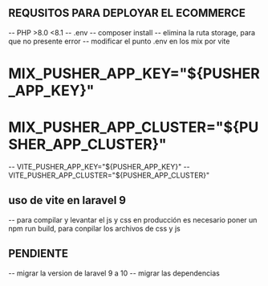 ## REQUSITOS PARA DEPLOYAR EL ECOMMERCE
-- PHP >8.0  <8.1
-- .env
-- composer install
-- elimina la ruta storage, para que no presente error 
-- modificar el punto .env en los mix por vite
# MIX_PUSHER_APP_KEY="${PUSHER_APP_KEY}"
# MIX_PUSHER_APP_CLUSTER="${PUSHER_APP_CLUSTER}"
-- VITE_PUSHER_APP_KEY="${PUSHER_APP_KEY}"
-- VITE_PUSHER_APP_CLUSTER="${PUSHER_APP_CLUSTER}"
## uso de vite en laravel 9
-- para compilar y levantar el js y css en producción es necesario poner un npm run build, para conpilar los archivos de css y js

## PENDIENTE
-- migrar la version de laravel 9 a 10 
-- migrar las dependencias

